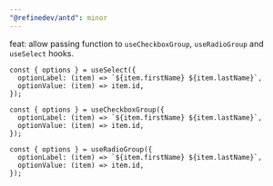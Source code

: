 ```yaml
---
"@refinedev/antd": minor
---
```


feat: allow passing function to `useCheckboxGroup`, `useRadioGroup` and `useSelect` hooks.

```tsx
const { options } = useSelect({
  optionLabel: (item) => `${item.firstName} ${item.lastName}`,
  optionValue: (item) => item.id,
});
```

```tsx
const { options } = useCheckboxGroup({
  optionLabel: (item) => `${item.firstName} ${item.lastName}`,
  optionValue: (item) => item.id,
});
```

```tsx
const { options } = useRadioGroup({
  optionLabel: (item) => `${item.firstName} ${item.lastName}`,
  optionValue: (item) => item.id,
});
```
